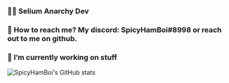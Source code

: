 ### 👨‍💻 Selium Anarchy Dev
### 📡 How to reach me? My discord: SpicyHamBoi#8998 or reach out to me on github.
### 🔧 I’m currently working on stuff
![SpicyHamBoi's GitHub stats](https://github-readme-stats.vercel.app/api?username=SpicyHamBoi&show_icons=true&theme=tokyonight)







<!--
**SpicyHamBoi/SpicyHamBoi** is a ✨ _special_ ✨ repository because its `README.md` (this file) appears on your GitHub profile.

Here are some ideas to get you started:

- 🔭 I’m currently working on ...
- 🌱 I’m currently learning ...
- 👯 I’m looking to collaborate on ...
- 🤔 I’m looking for help with ...
- 💬 Ask me about ...
- 📫 How to reach me: ...
- 😄 Pronouns: ...
- ⚡ Fun fact: ...
-->
